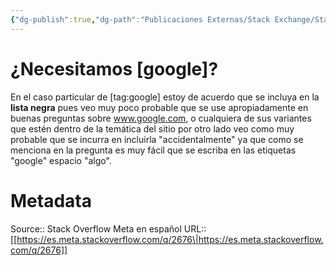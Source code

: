 ```yaml
---
{"dg-publish":true,"dg-path":"Publicaciones Externas/Stack Exchange/Stack Overflow en español/Stack Overflow en español Meta/es.meta.stackoverflow.com-2676.md","permalink":"/publicaciones-externas/stack-exchange/stack-overflow-en-espanol/stack-overflow-en-espanol-meta/es-meta-stackoverflow-com-2676/","title":"¿Necesitamos [google]?","hide":true,"noteIcon":"default","created":"2024-04-03T12:49:10.594-06:00","updated":"2024-04-05T16:44:02.138-06:00"}
---
```


# ¿Necesitamos [google]?

En el caso particular de [tag:google] estoy de acuerdo que se incluya en la **lista negra** pues veo muy poco probable que se use apropiadamente en buenas preguntas sobre www.google.com, o cualquiera de sus variantes que estén dentro de la temática del sitio por otro lado veo como muy probable que se incurra en incluirla "accidentalmente" ya que como se menciona en la pregunta es muy fácil que se escriba en las etiquetas "google" espacio "algo".



# Metadata
Source:: Stack Overflow Meta en español
URL:: [[https://es.meta.stackoverflow.com/q/2676\|https://es.meta.stackoverflow.com/q/2676]]

